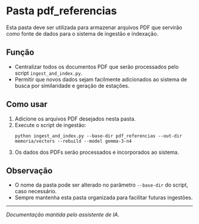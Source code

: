 # Pasta pdf_referencias

Esta pasta deve ser utilizada para armazenar arquivos PDF que servirão como fonte de dados para o sistema de ingestão e indexação.

## Função
- Centralizar todos os documentos PDF que serão processados pelo script `ingest_and_index.py`.
- Permitir que novos dados sejam facilmente adicionados ao sistema de busca por similaridade e geração de estações.

## Como usar
1. Adicione os arquivos PDF desejados nesta pasta.
2. Execute o script de ingestão:
   ```
   python ingest_and_index.py --base-dir pdf_referencias --out-dir memoria/vectors --rebuild --model gemma-3-n4
   ```
3. Os dados dos PDFs serão processados e incorporados ao sistema.

## Observação
- O nome da pasta pode ser alterado no parâmetro `--base-dir` do script, caso necessário.
- Sempre mantenha esta pasta organizada para facilitar futuras ingestões.

---
*Documentação mantida pelo assistente de IA.*
